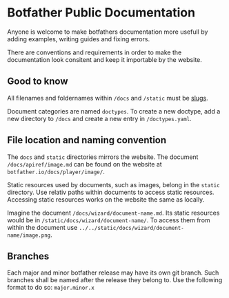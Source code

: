 # Botfather Public Documentation

Anyone is welcome to make botfathers documentation more usefull by adding examples, writing guides and fixing errors.

There are conventions and requirements in order to make the documentation look consitent and keep it importable by the website.

## Good to know

All filenames and foldernames within `/docs` and `/static` must be [slugs](https://en.wikipedia.org/wiki/Clean_URL#Slug).

Document categories are named `doctypes`. To create a new doctype, add a new directory to `/docs` and create a new entry in `/doctypes.yaml`.

## File location and naming convention

The `docs` and `static` directories mirrors the website. The document `/docs/apiref/image.md` can be found on the website at `botfather.io/docs/player/image/`.

Static resources used by documents, such as images, belong in the `static` directory. Use relativ paths within documents to access static resources. Accessing static resources works on the website the same as locally.

Imagine the document `/docs/wizard/document-name.md`. Its static resources would be in `/static/docs/wizard/document-name/`. To access them from within the document use `../../static/docs/wizard/document-name/image.png`.

## Branches

Each major and minor botfather release may have its own git branch. Such branches shall be named after the release they belong to. Use the following format to do so: `major.minor.x`